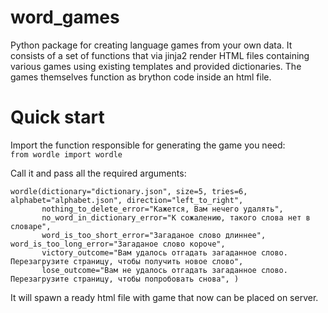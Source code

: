 # word_games

Python package for creating language games from your own data. It consists of a set of functions that via jinja2 render HTML files containing various games using existing templates and provided dictionaries. The games themselves function as brython code inside an html file.

# Quick start

Import the function responsible for generating the game you need:\
`from wordle import wordle`

Call it and pass all the required arguments:
```
wordle(dictionary="dictionary.json", size=5, tries=6, alphabet="alphabet.json", direction="left_to_right",
       nothing_to_delete_error="Кажется, Вам нечего удалять",
       no_word_in_dictionary_error="К сожалению, такого слова нет в словаре",
       word_is_too_short_error="Загаданое слово длиннее", word_is_too_long_error="Загаданое слово короче",
       victory_outcome="Вам удалось отгадать загаданное слово. Перезагрузите страницу, чтобы получить новое слово",
       lose_outcome="Вам не удалось отгадать загаданное слово. Перезагрузите страницу, чтобы попробовать снова", )
```

It will spawn a ready html file with game that now can be placed on server.

